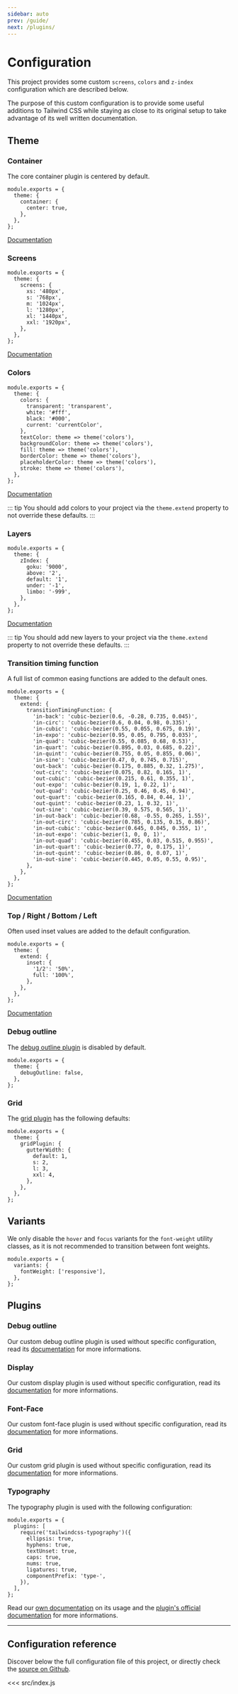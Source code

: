 ```yaml
---
sidebar: auto
prev: /guide/
next: /plugins/
---
```


# Configuration

This project provides some custom `screens`, `colors` and `z-index` configuration which are described below.

The purpose of this custom configuration is to provide some useful additions to Tailwind CSS while staying as close to its original setup to take advantage of its well written documentation.

## Theme

### Container

The core container plugin is centered by default.

```js{3-5}
module.exports = {
  theme: {
    container: {
      center: true,
    },
  },
};
```

[Documentation](https://tailwindcss.com/docs/container#centering-by-default)

### Screens

```js{3-10}
module.exports = {
  theme: {
    screens: {
      xs: '480px',
      s: '768px',
      m: '1024px',
      l: '1280px',
      xl: '1440px',
      xxl: '1920px',
    },
  },
};
```

[Documentation](https://tailwindcss.com/docs/theme/#screens)

### Colors

```js{3-14}
module.exports = {
  theme: {
    colors: {
      transparent: 'transparent',
      white: '#fff',
      black: '#000',
      current: 'currentColor',
    },
    textColor: theme => theme('colors'),
    backgroundColor: theme => theme('colors'),
    fill: theme => theme('colors'),
    borderColor: theme => theme('colors'),
    placeholderColor: theme => theme('colors'),
    stroke: theme => theme('colors'),
  },
};
```

[Documentation](https://tailwindcss.com/docs/theme/#colors)

::: tip
You should add colors to your project via the `theme.extend` property to not override these defaults.
:::

### Layers

```js{3-9}
module.exports = {
  theme: {
    zIndex: {
      goku: '9000',
      above: '2',
      default: '1',
      under: '-1',
      limbo: '-999',
    },
  },
};
```

[Documentation](https://tailwindcss.com/docs/z-index/)

::: tip
You should add new layers to your project via the `theme.extend` property to not override these defaults.
:::

### Transition timing function

A full list of common easing functions are added to the default ones.

```js{4-29}
module.exports = {
  theme: {
    extend: {
      transitionTimingFunction: {
        'in-back': 'cubic-bezier(0.6, -0.28, 0.735, 0.045)',
        'in-circ': 'cubic-bezier(0.6, 0.04, 0.98, 0.335)',
        'in-cubic': 'cubic-bezier(0.55, 0.055, 0.675, 0.19)',
        'in-expo': 'cubic-bezier(0.95, 0.05, 0.795, 0.035)',
        'in-quad': 'cubic-bezier(0.55, 0.085, 0.68, 0.53)',
        'in-quart': 'cubic-bezier(0.895, 0.03, 0.685, 0.22)',
        'in-quint': 'cubic-bezier(0.755, 0.05, 0.855, 0.06)',
        'in-sine': 'cubic-bezier(0.47, 0, 0.745, 0.715)',
        'out-back': 'cubic-bezier(0.175, 0.885, 0.32, 1.275)',
        'out-circ': 'cubic-bezier(0.075, 0.82, 0.165, 1)',
        'out-cubic': 'cubic-bezier(0.215, 0.61, 0.355, 1)',
        'out-expo': 'cubic-bezier(0.19, 1, 0.22, 1)',
        'out-quad': 'cubic-bezier(0.25, 0.46, 0.45, 0.94)',
        'out-quart': 'cubic-bezier(0.165, 0.84, 0.44, 1)',
        'out-quint': 'cubic-bezier(0.23, 1, 0.32, 1)',
        'out-sine': 'cubic-bezier(0.39, 0.575, 0.565, 1)',
        'in-out-back': 'cubic-bezier(0.68, -0.55, 0.265, 1.55)',
        'in-out-circ': 'cubic-bezier(0.785, 0.135, 0.15, 0.86)',
        'in-out-cubic': 'cubic-bezier(0.645, 0.045, 0.355, 1)',
        'in-out-expo': 'cubic-bezier(1, 0, 0, 1)',
        'in-out-quad': 'cubic-bezier(0.455, 0.03, 0.515, 0.955)',
        'in-out-quart': 'cubic-bezier(0.77, 0, 0.175, 1)',
        'in-out-quint': 'cubic-bezier(0.86, 0, 0.07, 1)',
        'in-out-sine': 'cubic-bezier(0.445, 0.05, 0.55, 0.95)',
      },
    },
  },
};
```

[Documentation](https://tailwindcss.com/docs/transition-timing-function/)

### Top / Right / Bottom / Left

Often used inset values are added to the default configuration.

```js{4-7}
module.exports = {
  theme: {
    extend: {
      inset: {
        '1/2': '50%',
        full: '100%',
      },
    },
  },
};
```

[Documentation](https://tailwindcss.com/docs/top-right-bottom-left/)

### Debug outline

The [debug outline plugin](#debug-outline-2) is disabled by default.

```js{3}
module.exports = {
  theme: {
    debugOutline: false,
  },
};
```

### Grid

The [grid plugin](#grid-2) has the following defaults:

```js{3-10}
module.exports = {
  theme: {
    gridPlugin: {
      gutterWidth: {
        default: 1,
        s: 2,
        l: 3,
        xxl: 4,
      },
    },
  },
};
```

## Variants

We only disable the `hover` and `focus` variants for the `font-weight` utility classes, as it is not recommended to transition between font weights.

```js{3}
module.exports = {
  variants: {
    fontWeight: ['responsive'],
  },
};
```

## Plugins

### Debug outline

Our custom debug outline plugin is used without specific configuration, read its [documentation](/plugins/debug-outline.html) for more informations.

### Display

Our custom display plugin is used without specific configuration, read its [documentation](/plugins/display.html) for more informations.

### Font-Face

Our custom font-face plugin is used without specific configuration, read its [documentation](/plugins/font-face.html) for more informations.

### Grid

Our custom grid plugin is used without specific configuration, read its [documentation](/plugins/grid.html) for more informations.

### Typography

The typography plugin is used with the following configuration:

```js{3-11}
module.exports = {
  plugins: [
    require('tailwindcss-typography')({
      ellipsis: true,
      hyphens: true,
      textUnset: true,
      caps: true,
      nums: true,
      ligatures: true,
      componentPrefix: 'type-',
    }),
  ],
};
```

Read our [own documentation](/plugins/typography.html) on its usage and the [plugin's official documentation](https://github.com/benface/tailwindcss-typography#readme) for more informations.

---

## Configuration reference

Discover below the full configuration file of this project, or directly check the [source on Github](https://github.com/studiometa/tailwind-config/blob/develop/src/index.js).

<<< src/index.js
